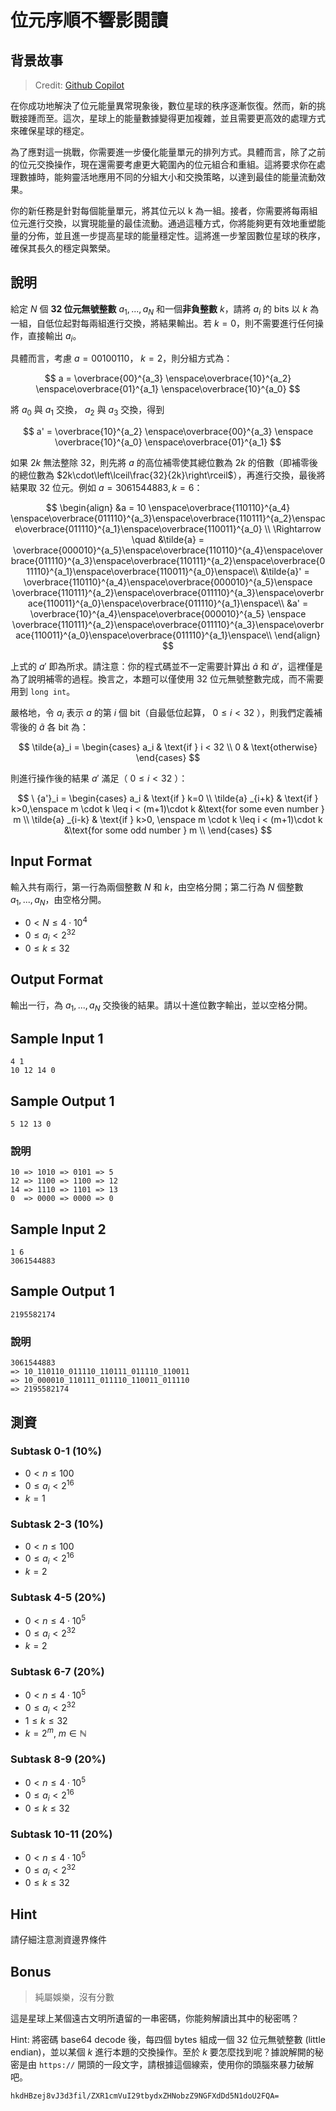 # 位元序順不響影閱讀

## 背景故事

> Credit: [Github Copilot](https://github.com/features/copilot)

在你成功地解決了位元能量異常現象後，數位星球的秩序逐漸恢復。然而，新的挑戰接踵而至。這次，星球上的能量數據變得更加複雜，並且需要更高效的處理方式來確保星球的穩定。

為了應對這一挑戰，你需要進一步優化能量單元的排列方式。具體而言，除了之前的位元交換操作，現在還需要考慮更大範圍內的位元組合和重組。這將要求你在處理數據時，能夠靈活地應用不同的分組大小和交換策略，以達到最佳的能量流動效果。

你的新任務是針對每個能量單元，將其位元以 k 為一組。接者，你需要將每兩組位元進行交換，以實現能量的最佳流動。通過這種方式，你將能夠更有效地重塑能量的分佈，並且進一步提高星球的能量穩定性。這將進一步鞏固數位星球的秩序，確保其長久的穩定與繁榮。

## 說明

給定 $N$ 個 **32 位元無號整數** $a_1, ..., a_N$ 和一個**非負整數** $k$，請將 $a_i$ 的 bits 以 $k$ 為一組，自低位起對每兩組進行交換，將結果輸出。若 $k=0$，則不需要進行任何操作，直接輸出 $a_i$。 

具體而言，考慮 $a = 00100110$， $k=2$，則分組方式為：

$$
a = \overbrace{00}^{a_3} \enspace\overbrace{10}^{a_2} \enspace\overbrace{01}^{a_1} \enspace\overbrace{10}^{a_0}
$$

將 $a_0$ 與 $a_1$ 交換， $a_2$ 與 $a_3$ 交換，得到

$$
a' = \overbrace{10}^{a_2} \enspace\overbrace{00}^{a_3} \enspace \overbrace{10}^{a_0} \enspace\overbrace{01}^{a_1}
$$

如果 $2k$ 無法整除 $32$，則先將 $a$ 的高位補零使其總位數為 $2k$ 的倍數（即補零後的總位數為 $2k\cdot\left\lceil\frac{32}{2k}\right\rceil$），再進行交換，最後將結果取 $32$ 位元。例如 $a=3061544883, k=6$：

$$
\begin{align}
    &a = 10 \enspace\overbrace{110110}^{a_4} \enspace\overbrace{011110}^{a_3}\enspace\overbrace{110111}^{a_2}\enspace\overbrace{011110}^{a_1}\enspace\overbrace{110011}^{a_0} \\
    \Rightarrow \quad  &\tilde{a} =
        \overbrace{000010}^{a_5}\enspace\overbrace{110110}^{a_4}\enspace\overbrace{011110}^{a_3}\enspace\overbrace{110111}^{a_2}\enspace\overbrace{011110}^{a_1}\enspace\overbrace{110011}^{a_0}\enspace\\
    &\tilde{a}' =
        \overbrace{110110}^{a_4}\enspace\overbrace{000010}^{a_5}\enspace  \overbrace{110111}^{a_2}\enspace\overbrace{011110}^{a_3}\enspace\overbrace{110011}^{a_0}\enspace\overbrace{011110}^{a_1}\enspace\\
    &a' =
         \overbrace{10}^{a_4}\enspace\overbrace{000010}^{a_5} \enspace
         \overbrace{110111}^{a_2}\enspace\overbrace{011110}^{a_3}\enspace\overbrace{110011}^{a_0}\enspace\overbrace{011110}^{a_1}\enspace\\
\end{align}
$$

上式的 $a'$ 即為所求。請注意：你的程式碼並不一定需要計算出 $\tilde{a}$ 和 $\tilde{a}'$，這裡僅是為了說明補零的過程。換言之，本題可以僅使用 32 位元無號整數完成，而不需要用到 `long int`。

嚴格地，令 $a_i$ 表示 $a$ 的第 $i$ 個 bit（自最低位起算， $0\leq i<32$ ），則我們定義補零後的 $\tilde{a}$ 各 bit 為：

$$
\tilde{a}_i = \begin{cases}
    a_i & \text{if } i < 32 \\
    0 & \text{otherwise}
    \end{cases}
$$

則進行操作後的結果 $a'$ 滿足（ $0\leq i < 32$ ）：

$$
\ {a'}_i 
= \begin{cases}
    a_i & \text{if } k=0 \\
    \tilde{a} _{i+k} & \text{if } k>0,\enspace  m \cdot k \leq i < (m+1)\cdot k &\text{for some even number } m \\
    \tilde{a} _{i-k} & \text{if } k>0, \enspace m \cdot k \leq i < (m+1)\cdot k &\text{for some odd number } m \\
\end{cases}
$$

## Input Format

輸入共有兩行，第一行為兩個整數 $N$ 和 $k$，由空格分開；第二行為 $N$ 個整數 $a_1, ..., a_N$，由空格分開。

-   $0 < N \leq 4\cdot 10^4$
-   $0 \leq a_i < 2^{32}$
-   $0 \leq k \leq 32$

## Output Format

輸出一行，為 $a_1, ..., a_N$ 交換後的結果。請以十進位數字輸出，並以空格分開。

## Sample Input 1

```
4 1
10 12 14 0
```

## Sample Output 1

```
5 12 13 0
```

### 說明

```
10 => 1010 => 0101 => 5
12 => 1100 => 1100 => 12
14 => 1110 => 1101 => 13
0  => 0000 => 0000 => 0
```

## Sample Input 2

```
1 6
3061544883
```

## Sample Output 1

```
2195582174
```

### 說明

```
3061544883
=> 10_110110_011110_110111_011110_110011
=> 10_000010_110111_011110_110011_011110
=> 2195582174
```

## 測資

### Subtask 0-1 (10%)

-   $0 < n \leq 100$
-   $0\leq a_i < 2^{16}$
-   $k = 1$

### Subtask 2-3 (10%)

-   $0 < n \leq 100$
-   $0\leq a_i < 2^{16}$
-   $k = 2$

### Subtask 4-5 (20%)

-   $0 < n \leq 4\cdot 10^5$
-   $0\leq a_i < 2^{32}$
-   $k = 2$

### Subtask 6-7 (20%)

-   $0 < n \leq 4\cdot 10^5$
-   $0\leq a_i < 2^{32}$
-   $1 \leq k \leq 32$
-   $k = 2^m,\ m\in \mathbb{N}$

### Subtask 8-9 (20%)

-   $0 < n \leq 4\cdot 10^5$
-   $0\leq a_i < 2^{16}$
-   $0 \leq k \leq 32$

### Subtask 10-11 (20%)

-   $0 < n \leq 4\cdot 10^5$
-   $0\leq a_i < 2^{32}$
-   $0 \leq k \leq 32$

## Hint

請仔細注意測資邊界條件

## Bonus

> 純屬娛樂，沒有分數

這是星球上某個遠古文明所遺留的一串密碼，你能夠解讀出其中的秘密嗎？

Hint: 將密碼 base64 decode 後，每四個 bytes 組成一個 32 位元無號整數 (little endian)，並以某個 $k$ 進行本題的交換操作。至於 $k$ 要怎麼找到呢？據說解開的秘密是由 `https://` 開頭的一段文字，請根據這個線索，使用你的頭腦來暴力破解吧。

```
hkdHBzej8vJ3d3fil/ZXR1cmVuI29tbydxZHNobzZ9NGFXdDd5N1doU2FQA=
```

